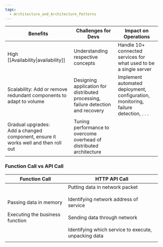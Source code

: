 ```yaml
---
tags:
  - Architecture_and_Architecture_Patterns
---
```


| Benefits                                                                             | Challenges for Devs                                                              | Impact on Operations                                                                |
| ------------------------------------------------------------------------------------ | -------------------------------------------------------------------------------- | ----------------------------------------------------------------------------------- |
| High [[Availability\|availability]]                                                  | Understanding respective concepts                                                | Handle 10+ connected services for what used to be a single server                   |
| Scalability: Add or remove redundant components to adapt to volume                   | Designing application for distributed processing, failure detection and recovery | Implement automated deployment, configuration, monitoring, failure detection, . . . |
| Gradual upgrades:<br>Add a changed component, ensure it works well and then roll out | Tuning performance to overcome overhead of distributed architecture              |                                                                                     |
### Function Call vs API Call
| Function Call                                                 | HTTP API Call                                                                                                                                                                |
| ------------------------------------------------------------- | ---------------------------------------------------------------------------------------------------------------------------------------------------------------------------- |
| Passing data in memory<br><br>Executing the business function | Putting data in network packet<br><br>Identifying network address of service<br><br>Sending data through network<br><br>Identifying which service to execute, unpacking data |
|                                                               |                                                                                                                                                                              |